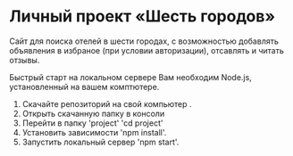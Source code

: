 # Личный проект «Шесть городов»

Сайт для поиска отелей в шести городах, с возможностью добавлять объявления в избраное (при условии авторизации), отсавлять и читать отзывы.

Быстрый старт на локальном сервере
Вам необходим Node.js, установленный на вашем комптютере.

1) Скачайте репозиторий на свой компьютер .
2) Открыть скачанную папку в консоли
3) Перейти в папку 'project' 'cd project'
4) Установить зависимости 'npm install'.
5) Запустить локальный сервер 'npm start'.
